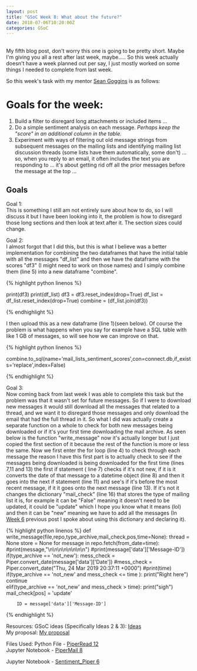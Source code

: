 ```yaml
---
layout: post
title: "GSoC Week 8: What about the future?"
date: 2018-07-06T10:20:00Z
categories: GSoC
---
```

<br>
My fifth blog post, don't worry this one is going to be pretty short. Maybe I'm giving you all a rest after last week, maybe..... So this week actually doesn't have a week planned out per say, I just mostly worked on some things I needed to complete from last week.

So this week's task with my mentor [Sean Goggins](http://www.seangoggins.net/) is as follows:

# Goals for the week:
1. Build a filter to disregard long attachments or included items ...
2. Do a simple sentiment analysis on each message.  *Perhaps keep the "score" in an additional column in the table.*
3. Experiment with ways of filtering out old message strings from subsequent messages on the mailing lists and identifying mailing list discussion threads (some lists have them automatically, some don't) ... so, when you reply to an email, it often includes the text  you are responding to ... it's about getting rid off all the prior messages before the message at the top ...


## Goals

Goal 1:<br>
This is something I still am not entirely sure about how to do, so I will discuss it but I have been looking into it, the problem is how to disregard those long sections and then look at text after it. The section sizes could change.


Goal 2:<br>
I almost forgot that I did this, but this is what I believe was a better implementation for combining the two dataframes that have the initial table with all the messages "df_list" and then we have the dataframe with the scores "df3" (I might need to work on those names) and I simply combine them (line 5) into a new dataframe "combine".

{% highlight python linenos %}

print(df3)
print(df_list)
df3 = df3.reset_index(drop=True)
df_list = df_list.reset_index(drop=True)
combine = (df_list.join(df3))

{% endhighlight %}

I then upload this as a new dataframe (line 1)(seen below). Of course the problem is what happens when you say for example have a SQL table with like 1 GB of messages, so will see how we can improve on that.

{% highlight python linenos %}

combine.to_sql(name='mail_lists_sentiment_scores',con=connect.db,if_exists='replace',index=False)

{% endhighlight %}

Goal 3:<br>
Now coming back from last week I was able to complete this task but the problem was that it wasn't set for future messages. So if I were to download new messages it would still download all the messages that related to a thread, and we want it to disregard those messages and only download the email that had the full thread in it. So what I did was actually create a separate function on a whole to check for both new messages being downloaded or if it's your first time downloading the mail archive. As seen below is the function "write_message" now it's actually longer but I just copied the first section of it because the rest of the function is more or less the same. Now we first enter the for loop (line 4) to check through each message the reason I have this first part is to actually check to see if the messages being downloaded is being downloaded for the first time (lines 7,11 and 13) the first if statement ( line 7) checks if it's not new, if it is it converts the date of that message to a datetime object (line 8) and then it goes into the next if statement (line 11) and see's if it's before the most recent message, if it it goes onto the next message (line 13). If it's not it changes the dictionary "mail_check" (line 16) that stores the type of mailing list it is, for example it can be "False" meaning it doesn't need to be updated, it could be "update" which I hope you know what it means (lol) and then it can be "new" meaning we have to add all the messages (In [Week 6](http://127.0.0.1:4000/gsoc/2018/06/22/gsoc-Week-6.html) previous post I spoke about using this dictionary and declaring it).

{% highlight python linenos %}
def write_message(file,repo,type_archive,mail_check,pos,time=None):
    thread = None
    store = None
    for message in repo.fetch(from_date=time):
        #print(message,"\n\n\n\n\n\n\n\n")
        #print(message['data']['Message-ID'])
        if(type_archive == 'not_new'):
            mess_check = Piper.convert_date(message['data']['Date'])
            #mess_check = Piper.convert_date("Thu, 24 Mar 2019 20:37:11 +0000")
            #print(time)
        if(type_archive == 'not_new' and mess_check <= time ):
            print("Right here")
            continue            
        elif(type_archive == 'not_new' and mess_check > time):
            print("sigh")
            mail_check[pos] = 'update'
            
        ID = message['data']['Message-ID']

{% endhighlight %}






Resources:
GSoC ideas (Specifically Ideas 2 & 3): [Ideas](https://wiki.linuxfoundation.org/chaoss/gsoc-ideas)<br>
My proposal: [My proposal](https://github.com/kmn5409/chaoss-microtasks/blob/master/GSoC-2018-Keanu-Nichols-CHAOSS-proposal.pdf)


Files Used:
Python File - [PiperRead 12](https://github.com/kmn5409/GSoC_CHAOSS/blob/master/Augur/Perceval/PiperReader%2012.py#L149)<br>
Jupyter Notebook - [PiperMail 8](https://github.com/kmn5409/GSoC_CHAOSS/blob/master/Augur/Perceval/PiperMail%208.ipynb)

Jupyter Notebook - [Sentiment_Piper 6](https://github.com/kmn5409/GSoC_CHAOSS/blob/master/Augur/Perceval/NLP/Sentiment_Piper%206.ipynb)




